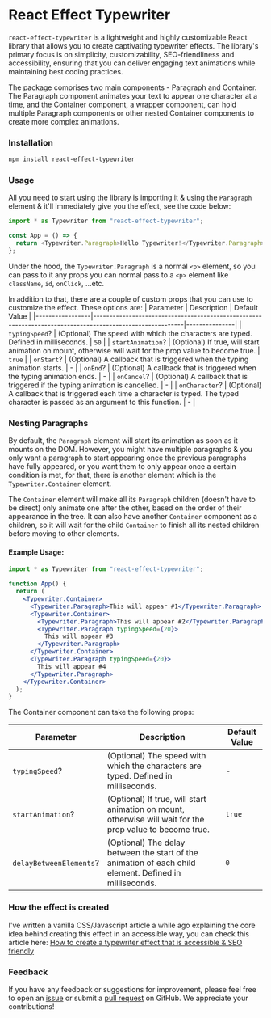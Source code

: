 # React Effect Typewriter

`react-effect-typewriter` is a lightweight and highly customizable React library that allows you to create captivating typewriter effects. The library's primary focus is on simplicity, customizability, SEO-friendliness and accessibility, ensuring that you can deliver engaging text animations while maintaining best coding practices.

The package comprises two main components - Paragraph and Container. The Paragraph component animates your text to appear one character at a time, and the Container component, a wrapper component, can hold multiple Paragraph components or other nested Container components to create more complex animations.

### Installation

```bash
npm install react-effect-typewriter
```

### Usage

All you need to start using the library is importing it & using the `Paragraph` element & it'll immediately give you the effect, see the code below:

```javascript
import * as Typewriter from "react-effect-typewriter";

const App = () => {
  return <Typewriter.Paragraph>Hello Typewriter!</Typewriter.Paragraph>;
};
```

Under the hood, the `Typewriter.Paragraph` is a normal `<p>` element, so you can pass to it any props you can normal pass to a `<p>` element like `className`, `id`, `onClick`, ...etc.

In addition to that, there are a couple of custom props that you can use to customize the effect.
These options are:
| Parameter | Description | Default Value |
|-----------------|----------------------------------------------------------------------------------------------------------|---------------|
| `typingSpeed`? | (Optional) The speed with which the characters are typed. Defined in milliseconds. | `50` |
| `startAnimation`? | (Optional) If true, will start animation on mount, otherwise will wait for the prop value to become true. | `true` |
| `onStart`? | (Optional) A callback that is triggered when the typing animation starts. | - |
| `onEnd`? | (Optional) A callback that is triggered when the typing animation ends. | - |
| `onCancel`? | (Optional) A callback that is triggered if the typing animation is cancelled. | - |
| `onCharacter`? | (Optional) A callback that is triggered each time a character is typed. The typed character is passed as an argument to this function. | - |

### Nesting Paragraphs

By default, the `Paragraph` element will start its animation as soon as it mounts on the DOM.
However, you might have multiple paragraphs & you only want a paragraph to start appearing once the previous paragraphs have fully appeared, or you want them to only appear once a certain condition is met, for that, there is another element which is the `Typewriter.Container` element.

The `Container` element will make all its `Paragraph` children (doesn't have to be direct) only animate one after the other, based on the order of their appearance in the tree.
It can also have another `Container` component as a children, so it will wait for the child `Container` to finish all its nested children before moving to other elements.

#### Example Usage:

```jsx
import * as Typewriter from "react-effect-typewriter";

function App() {
  return (
    <Typewriter.Container>
      <Typewriter.Paragraph>This will appear #1</Typewriter.Paragraph>
      <Typewriter.Container>
        <Typewriter.Paragraph>This will appear #2</Typewriter.Paragraph>
        <Typewriter.Paragraph typingSpeed={20}>
          This will appear #3
        </Typewriter.Paragraph>
      </Typewriter.Container>
      <Typewriter.Paragraph typingSpeed={20}>
        This will appear #4
      </Typewriter.Paragraph>
    </Typewriter.Container>
  );
}
```

The Container component can take the following props:

| Parameter               | Description                                                                                               | Default Value |
| ----------------------- | --------------------------------------------------------------------------------------------------------- | ------------- |
| `typingSpeed`?          | (Optional) The speed with which the characters are typed. Defined in milliseconds.                        | -             |
| `startAnimation`?       | (Optional) If true, will start animation on mount, otherwise will wait for the prop value to become true. | `true`        |
| `delayBetweenElements`? | (Optional) The delay between the start of the animation of each child element. Defined in milliseconds.   | `0`           |

### How the effect is created

I've written a vanilla CSS/Javascript article a while ago explaining the core idea behind creating this effect in an accessible way, you can check this article here:
[How to create a typewriter effect that is accessible & SEO friendly](https://mtg-dev.tech/blog/how-to-create-typewriter-effect-that-is-accessible-and-seo-friendly)

### Feedback

If you have any feedback or suggestions for improvement, please feel free to open an [issue](https://github.com/MTG2000/react-typewriter-effect/issues) or submit a [pull request](https://github.com/MTG2000/react-typewriter-effect/pulls) on GitHub. We appreciate your contributions!
